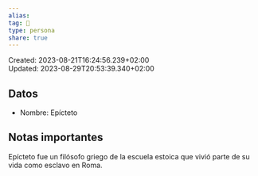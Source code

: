 ```yaml
---  
alias:   
tag: 👤  
type: persona  
share: true  
---  
```

Created: 2023-08-21T16:24:56.239+02:00  
Updated: 2023-08-29T20:53:39.340+02:00  
  
## Datos  
- Nombre: Epícteto  
  
## Notas importantes  
Epícteto fue un filósofo griego de la escuela estoica que vivió parte de su vida como esclavo en Roma.
